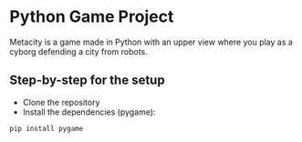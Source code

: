 # Python Game Project

Metacity is a game made in Python with an upper view where you play as a cyborg defending a city from robots.

## Step-by-step for the setup

* Clone the repository
* Install the dependencies (pygame):

```pip
pip install pygame
```
